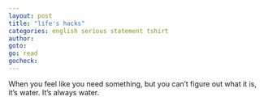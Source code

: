 ```yaml
---
layout: post
title: "life's hacks"
categories: english serious statement tshirt
author:
goto:
go: read
gocheck:
---
```

When you feel like you need something, but you can’t figure out what it is, it’s water. It’s always water.
